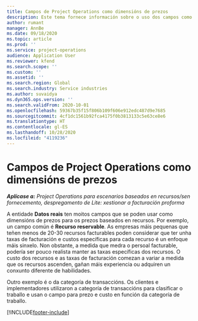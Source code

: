 ```yaml
---
title: Campos de Project Operations como dimensións de prezos
description: Este tema fornece información sobre o uso dos campos como dimensións de prezos en Dynamics 365 Project Operations.
author: rumant
manager: AnnBe
ms.date: 09/18/2020
ms.topic: article
ms.prod: ''
ms.service: project-operations
audience: Application User
ms.reviewer: kfend
ms.search.scope: ''
ms.custom: ''
ms.assetid: ''
ms.search.region: Global
ms.search.industry: Service industries
ms.author: suvaidya
ms.dyn365.ops.version: ''
ms.search.validFrom: 2020-10-01
ms.openlocfilehash: 59367b35f15f806b109f606e912edc487d9e7685
ms.sourcegitcommit: 4cf1dc1561b92fca4175f0b3813133c5e63ce8e6
ms.translationtype: HT
ms.contentlocale: gl-ES
ms.lasthandoff: 10/28/2020
ms.locfileid: "4119236"
---
```

# <a name="project-operations-fields-as-pricing-dimensions"></a>Campos de Project Operations como dimensións de prezos

_**Aplícase a:** Project Operations para escenarios baseados en recursos/sen fornecemento, despregamento de Lite: xestionar a facturación proforma_

A entidade **Datos reais** ten moitos campos que se poden usar como dimensións de prezos para os prezos baseados en recursos. Por exemplo, un campo común é **Recurso reservable**. As empresas máis pequenas que teñen menos de 20-30 recursos facturables poden considerar que ter unha taxas de facturación e custos específicas para cada recurso é un enfoque máis sinxelo. Non obstante, a medida que medra o persoal facturable, podería ser pouco realista manter as taxas específicas dos recursos. O custo dos recursos e as taxas de facturación comezan a variar a medida que os recursos ascenden, gañan máis experiencia ou adquiren un conxunto diferente de habilidades. 

Outro exemplo é o da categoría de transaccións. Os clientes e implementadores utilizaron a categoría de transaccións para clasificar o traballo e usan o campo para prezo e custo en función da categoría de traballo.


[!INCLUDE[footer-include](../includes/footer-banner.md)]